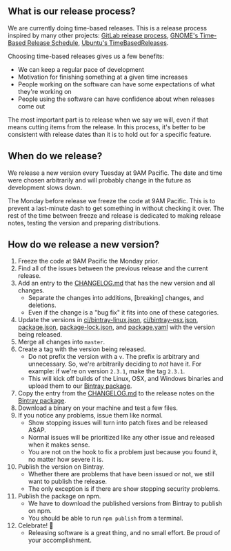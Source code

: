 ## What is our release process?

We are currently doing time-based releases.
This is a release process inspired by many other projects:
[GitLab release process][], [GNOME's Time-Based Release Schedule][], [Ubuntu's TimeBasedReleases][].

Choosing time-based releases gives us a few benefits:
* We can keep a regular pace of development
* Motivation for finishing something at a given time increases
* People working on the software can have some expectations of what they're working on
* People using the software can have confidence about when releases come out

The most important part is to release when we say we will,
even if that means cutting items from the release.
In this process, it's better to be consistent with release dates than it is to hold out for a specific feature.

## When do we release?

We release a new version every Tuesday at 9AM Pacific.
The date and time were chosen arbitrarily and will probably change in the future as development slows down.

The Monday before release we freeze the code at 9AM Pacific.
This is to prevent a last-minute dash to get something in without checking it over.
The rest of the time between freeze and release is dedicated to making release notes, testing the version and preparing distributions.

## How do we release a new version?

1. Freeze the code at 9AM Pacific the Monday prior.
1. Find all of the issues between the previous release and the current release.
1. Add an entry to the [CHANGELOG.md][] that has the new version and all changes.
    * Separate the changes into additions, [breaking] changes, and deletions.
    * Even if the change is a "bug fix" it fits into one of these categories.
1. Update the versions in [ci/bintray-linux.json][],  [ci/bintray-osx.json][], [package.json][], [package-lock.json][], and [package.yaml][] with the version being released.
1. Merge all changes into `master`.
1. Create a tag with the version being released.
    * Do not prefix the version with a `v`.
        The prefix is arbitrary and unnecessary.
        So, we're arbitrarily deciding to _not_ have it.
        For example: if we're on version `2.3.1`, make the tag `2.3.1`.
    * This will kick off builds of the Linux, OSX, and Windows binaries and upload them to our [Bintray package][].
1. Copy the entry from the [CHANGELOG.md][] to the release notes on the [Bintray package][].
1. Download a binary on your machine and test a few files.
1. If you notice any problems, issue them like normal.
    * Show stopping issues will turn into patch fixes and be released ASAP.
    * Normal issues will be prioritized like any other issue and released when it makes sense.
    * You are not on the hook to fix a problem just because you found it, no matter how severe it is.
1. Publish the version on Bintray.
    * Whether there are problems that have been issued or not, we still want to publish the release.
    * The only exception is if there are show stopping security problems.
1. Publish the package on npm.
    * We have to download the published versions from Bintray to publish on npm.
    * You should be able to run `npm publish` from a terminal.
1. Celebrate! :tada:
    * Releasing software is a great thing, and no small effort. Be proud of your accomplishment.

[Bintray package]: https://bintray.com/joneshf/generic/purty
[CHANGELOG.md]: ./CHANGELOG.md
[ci/bintray-linux.json]: ./ci/bintray-linux.json
[ci/bintray-osx.json]: ./ci/bintray-osx.json
[create a new version]: https://bintray.com/joneshf/generic/purty/new/version
[GitLab release process]: https://about.gitlab.com/2015/12/17/gitlab-release-process/
[GNOME's Time-Based Release Schedule]: https://wiki.gnome.org/ReleasePlanning/TimeBased
[package.json]: ./package.json
[package-lock.json]: ./package-lock.json
[package.yaml]: ./package.yaml
[Ubuntu's TimeBasedReleases]: https://wiki.ubuntu.com/TimeBasedReleases
